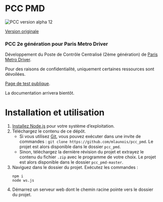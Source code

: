 # PCC PMD
![PCC version alpha 12](https://img.shields.io/badge/version-alpha%2012-informational?style=plastic)

[Version originale](https://github.com/lapatatedouce59/pcc_pmd)

### PCC 2e génération pour Paris Metro Driver

Développement du Poste de Contrôle Centralisé (2ème génération) de [Paris Metro Driver](https://pmdapp.fr).

Pour des raisons de confidentialité, uniquement certaines ressources sont dévoilées.

[Page de test publique](https://pmdapp.fr/tools/pccBeta).

La documentation arrivera bientôt.

# Installation et utilisation

1. [Installez Node.js](https://nodejs.org/fr) pour votre système d’exploitation.
2. Téléchargez le contenu de ce dépôt.
   - Si vous utilisez [Git](https://git-scm.com/), vous pouvez exécuter dans une
invite de commandes : `git clone https://github.com/mlaunois/pcc_pmd`. Le projet est alors disponible dans le dossier `pcc_pmd`.
   - Sinon, téléchargez la dernière révision du projet et extrayez le contenu du fichier `.zip` avec le programme de votre choix. Le projet est alors disponible dans le dossier `pcc_pmd-master`.
3. Naviguez dans le dossier du projet. Exécutez les commandes :
    ```
    npm i
    node ws.js
    ```
4. Démarrez un serveur web dont le chemin racine pointe vers le dossier du projet.

